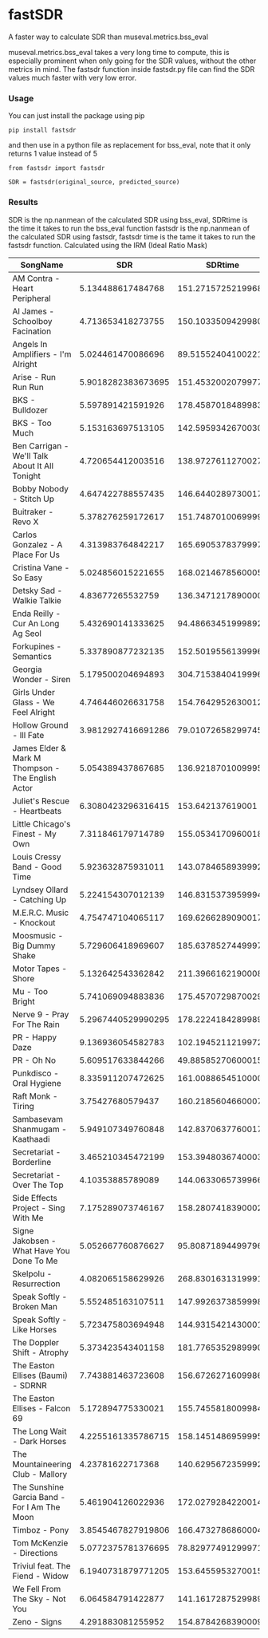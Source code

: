 # fastSDR
A faster way to calculate SDR than museval.metrics.bss_eval

museval.metrics.bss_eval takes a very long time to compute, this is especially prominent when only going for the SDR values, without the other metrics in mind. The fastsdr function inside fastsdr.py file can find the SDR values much faster with very low error.

### Usage
You can just install the package using pip
```
pip install fastsdr
```
and then use in a python file as replacement for bss_eval, note that it only returns 1 value instead of 5
```
from fastsdr import fastsdr

SDR = fastsdr(original_source, predicted_source)
```


### Results 
SDR is the np.nanmean of the calculated SDR using bss_eval, SDRtime is the time it takes to run the bss_eval function
fastsdr is the np.nanmean of the calculated SDR using fastsdr, fastsdr time is the tame it takes to run the fastsdr function.
Calculated using the IRM (Ideal Ratio Mask)

|SongName|SDR|SDRtime|fastsdr|fastsdrtime|
|--------|---|-------|-------|-----------|
|AM Contra - Heart Peripheral|5.134488617484768|151.27157252199686|5.134488424600735|0.3724633990059374|
|Al James - Schoolboy Facination|4.713653418273755|150.10335094299808|4.713653230096008|0.35549173499748576|
|Angels In Amplifiers - I'm Alright|5.024461470086696|89.51552404100221|5.024461340679623|0.3173046890005935|
|Arise - Run Run Run|5.9018282383673695|151.45320020799772|5.901828170539095|0.37044695900112856|
|BKS - Bulldozer|5.597891421591926|178.45870184899832|5.59789127917611|0.5871188769961009|
|BKS - Too Much|5.153163697513105|142.59593426700303|5.153163560573011|0.35735856999235693|
|Ben Carrigan - We'll Talk About It All Tonight|4.720654412003516|138.97276112700274|4.720654256880374|0.32208070599881466|
|Bobby Nobody - Stitch Up|4.647422788557435|146.6440289730017|4.647422586409636|0.37897697399603203|
|Buitraker - Revo X|5.378276259172617|151.7487010069999|5.378276079322002|0.4553843089961447|
|Carlos Gonzalez - A Place For Us|4.313983764842217|165.69053783799973|4.313983635730405|0.4807432819943642|
|Cristina Vane - So Easy|5.024856015221655|168.02146785600053|5.024855845974814|0.43500137400405947|
|Detsky Sad - Walkie Talkie|4.83677265532759|136.34712178900008|4.836772452936405|0.29280141099297907|
|Enda Reilly - Cur An Long Ag Seol|5.432690141333625|94.48663451999892|5.432690051472464|0.3334041479974985|
|Forkupines - Semantics|5.337890877232135|152.5019556139996|5.33789071513968|0.42274396699212957|
|Georgia Wonder - Siren|5.179500204694893|304.71538404199964|5.179500074605949|0.6685260090016527|
|Girls Under Glass - We Feel Alright|4.746446026631758|154.76429526300126|4.746445832052748|0.4830754110007547|
|Hollow Ground - Ill Fate|3.9812927416691286|79.01072658299745|3.9812926080145794|0.22346033398935106|
|James Elder & Mark M Thompson - The English Actor|5.054389437867685|136.9218701009995|5.054389289169408|0.3186013020022074|
|Juliet's Rescue - Heartbeats|6.3080423296316415|153.642137619001|6.308042163596951|0.4275981430109823|
|Little Chicago's Finest - My Own|7.311846179714789|155.0534170960018|7.311846066800439|0.4630734270031098|
|Louis Cressy Band - Good Time|5.923632875931011|143.07846589399924|5.923632736540521|0.4334246150101535|
|Lyndsey Ollard - Catching Up|5.224154307012139|146.83153739599948|5.224154188927059|0.3737288889969932|
|M.E.R.C. Music - Knockout|4.754747104065117|169.62662890900174|4.754746952078684|0.40084007898985874|
|Moosmusic - Big Dummy Shake|5.729606418969607|185.6378527449997|5.729606271806088|0.32504096800403204|
|Motor Tapes - Shore|5.132642543362842|211.39661621900086|5.132642375596803|0.38427183601015713|
|Mu - Too Bright|5.741069094883836|175.4570729870029|5.741068911946578|0.3869265289977193|
|Nerve 9 - Pray For The Rain|5.2967440529990295|178.22241842899894|5.296743944129308|0.5732581449992722|
|PR - Happy Daze|9.136936054582783|102.19452112199724|9.136935942666847|0.31427719500788953|
|PR - Oh No|5.609517633844266|49.88585270600015|5.609517555488855|0.1357586850062944|
|Punkdisco - Oral Hygiene|8.335911207472625|161.00886545100002|8.335911059338185|0.34041560599871445|
|Raft Monk - Tiring|3.75427680579437|160.21856046600078|3.7542766845265847|0.35502234898740426|
|Sambasevam Shanmugam - Kaathaadi|5.949107349760848|142.83706377600174|5.9491072324419205|0.411010776006151|
|Secretariat - Borderline|3.465210345472199|153.3948036740003|3.4652102093137467|0.4649616369861178|
|Secretariat - Over The Top|4.10353885789089|144.06330657399667|4.103538698497384|0.38009198500367347|
|Side Effects Project - Sing With Me|7.175289073746167|158.28074183900026|7.17528892133689|0.42069215499213897|
|Signe Jakobsen - What Have You Done To Me|5.052667760876627|95.80871894499796|5.052667616035138|0.30333559500286356|
|Skelpolu - Resurrection|4.082065158629926|268.83016313199914|4.082065067942375|0.5222668979986338|
|Speak Softly - Broken Man|5.552485163107511|147.99263738599984|5.552485033526625|0.3970112539973343|
|Speak Softly - Like Horses|5.723475803694948|144.93154214300012|5.723475631696722|0.4901106349861948|
|The Doppler Shift - Atrophy|5.373423543401158|181.77653529899908|5.373423432267869|0.5737287579977419|
|The Easton Ellises (Baumi) - SDRNR|7.743881463723608|156.67262716099867|7.743881377858391|0.4208930510067148|
|The Easton Ellises - Falcon 69|5.172894775330021|155.74558180099848|5.1728946521163|0.4157258630002616|
|The Long Wait - Dark Horses|4.2255161335786715|158.14514869599952|4.22551600920717|0.4905217129999073|
|The Mountaineering Club - Mallory|4.23781622717368|140.62956723599927|4.237816051426757|0.34141442899999674|
|The Sunshine Garcia Band - For I Am The Moon|5.461904126022936|172.02792842200142|5.4619039373725435|0.5104596820019651|
|Timboz - Pony|3.8545467827919806|166.4732786860004|3.8545466193163795|0.4355094009952154|
|Tom McKenzie - Directions|5.0772375781376695|78.82977491299971|5.077237380796387|0.26384307999978773|
|Triviul feat. The Fiend - Widow|6.1940731879771205|153.6455953270015|6.194073054752564|0.3902430029993411|
|We Fell From The Sky - Not You|6.064584791422877|141.1617287529989|6.0645846016550955|0.329197409999324|
|Zeno - Signs|4.291883081255952|154.8784268390009|4.291882985480038|0.4001308059960138|
